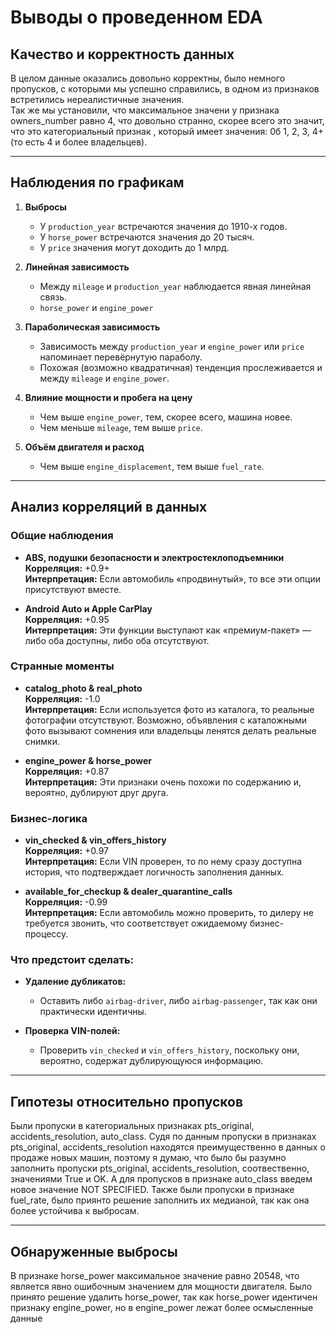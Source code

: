 # Выводы о проведенном EDA

## Качество и корректность данных
В целом данные оказались довольно корректны, было немного пропусков, с которыми мы успешно справились, в одном из признаков встретились нереалистичные значения.\
Так же мы установили, что максимальное значени у признака owners_number равно 4, что довольно странно, скорее всего это значит, что это категориальный признак , который имеет значения: 0б 1, 2, 3, 4+ (то есть 4 и более владельцев).

---

## Наблюдения по графикам

1. **Выбросы**  
   - У `production_year` встречаются значения до 1910-х годов.  
   - У `horse_power` встречаются значения до 20 тысяч.  
   - У `price` значения могут доходить до 1 млрд.  

2. **Линейная зависимость**  
   - Между `mileage` и `production_year` наблюдается явная линейная связь.
   - `horse_power` и `engine_power`

3. **Параболическая зависимость**  
   - Зависимость между `production_year` и `engine_power` или `price` напоминает перевёрнутую параболу.  
   - Похожая (возможно квадратичная) тенденция прослеживается и между `mileage` и `engine_power`.

4. **Влияние мощности и пробега на цену**  
   - Чем выше `engine_power`, тем, скорее всего, машина новее.  
   - Чем меньше `mileage`, тем выше `price`.

5. **Объём двигателя и расход**  
   - Чем выше `engine_displacement`, тем выше `fuel_rate`.

---

## Анализ корреляций в данных

### Общие наблюдения

- **ABS, подушки безопасности и электростеклоподъемники**  
  **Корреляция:** +0.9+  
  **Интерпретация:** Если автомобиль «продвинутый», то все эти опции присутствуют вместе.

- **Android Auto и Apple CarPlay**  
  **Корреляция:** +0.95  
  **Интерпретация:** Эти функции выступают как «премиум-пакет» — либо оба доступны, либо оба отсутствуют.

### Странные моменты

- **catalog_photo & real_photo**  
  **Корреляция:** -1.0  
  **Интерпретация:** Если используется фото из каталога, то реальные фотографии отсутствуют. Возможно, объявления с каталожными фото вызывают сомнения или владельцы ленятся делать реальные снимки.

- **engine_power & horse_power**  
  **Корреляция:** +0.87  
  **Интерпретация:** Эти признаки очень похожи по содержанию и, вероятно, дублируют друг друга.

### Бизнес-логика

- **vin_checked & vin_offers_history**  
  **Корреляция:** +0.97  
  **Интерпретация:** Если VIN проверен, то по нему сразу доступна история, что подтверждает логичность заполнения данных.

- **available_for_checkup & dealer_quarantine_calls**  
  **Корреляция:** -0.99  
  **Интерпретация:** Если автомобиль можно проверить, то дилеру не требуется звонить, что соответствует ожидаемому бизнес-процессу.

### Что предстоит сделать:

- **Удаление дубликатов:**  
  - Оставить либо `airbag-driver`, либо `airbag-passenger`, так как они практически идентичны.

- **Проверка VIN-полей:**  
  - Проверить `vin_checked` и `vin_offers_history`, поскольку они, вероятно, содержат дублирующуюся информацию.

---

## Гипотезы относительно пропусков
Были пропуски в категориальных признаках pts_original, accidents_resolution, auto_class. Судя по данным пропуски в признаках pts_original, accidents_resolution находятся преимущественно в данных о продаже новых машин, поэтому я думаю, что было бы разумно заполнить пропуски pts_original, accidents_resolution, соотвественно, значениями True и OK. А для пропусков в признаке auto_class введем новое значение NOT SPECIFIED. Также были пропуски в признаке fuel_rate, было приянто решение заполнить их медианой, так как она более устойчива к выбросам.

---

## Обнаруженные выбросы
В признаке horse_power максимальное значение равно 20548, что является явно ошибочным значением для мощности двигателя. Было принято решение удалить horse_power, так как horse_power идентичен признаку engine_power, но в engine_power лежат более осмысленные данные





